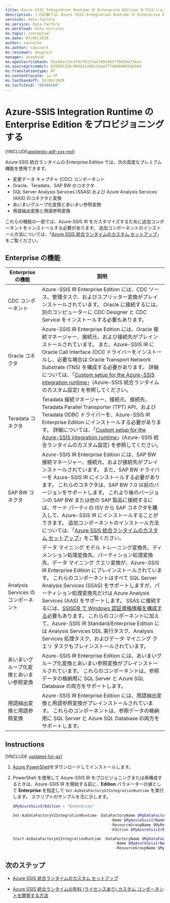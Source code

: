 ```yaml
---
title: Azure-SSIS Integration Runtime の Enterprise Edition をプロビジョニングする
description: この記事では、Azure SSIS Integration Runtime の Enterprise Edition の機能およびそのプロビジョニング方法について説明します
services: data-factory
ms.service: data-factory
ms.workload: data-services
ms.topic: conceptual
ms.date: 07/09/2020
author: swinarko
ms.author: sawinark
ms.reviewer: douglasl
manager: anandsub
ms.openlocfilehash: 55a49ac13cdfd3f6157ae7495403f76056e734ce
ms.sourcegitcommit: 829d951d5c90442a38012daaf77e86046018e5b9
ms.translationtype: HT
ms.contentlocale: ja-JP
ms.lasthandoff: 10/09/2020
ms.locfileid: "86184100"
---
```

# <a name="provision-enterprise-edition-for-the-azure-ssis-integration-runtime"></a>Azure-SSIS Integration Runtime の Enterprise Edition をプロビジョニングする

[!INCLUDE[appliesto-adf-xxx-md](includes/appliesto-adf-xxx-md.md)]

Azure SSIS 統合ランタイムの Enterprise Edition では、次の高度なプレミアム機能を使用できます。
-   変更データ キャプチャ (CDC) コンポーネント
-   Oracle、Teradata、SAP BW のコネクタ
-   SQL Server Analysis Services (SSAS) および Azure Analysis Services (AAS) のコネクタと変換
-   あいまいグループ化変換とあいまい参照変換
-   用語抽出変換と用語参照変換

これらの機能の一部では、Azure-SSIS IR をカスタマイズするために追加コンポーネントをインストールする必要があります。 追加コンポーネントのインストール方法については、「[Azure SSIS 統合ランタイムのカスタム セットアップ](how-to-configure-azure-ssis-ir-custom-setup.md)」をご覧ください。

## <a name="enterprise-features"></a>Enterprise の機能

| **Enterprise の機能** | **説明** |
|---|---|
| CDC コンポーネント | Azure-SSIS IR Enterprise Edition には、CDC ソース、管理タスク、およびスプリッター変換がプレインストールされています。 Oracle に接続するには、別のコンピューターに CDC Designer と CDC Service をインストールする必要もあります。 |
| Oracle コネクタ | Azure-SSIS IR Enterprise Edition には、Oracle 接続マネージャー、接続元、および接続先がプレインストールされています。 また、Azure-SSIS IR に Oracle Call Interface (OCI) ドライバーをインストールし、必要な場合は Oracle Transport Network Substrate (TNS) を構成する必要があります。 詳細については、「[Custom setup for the Azure-SSIS integration runtime](how-to-configure-azure-ssis-ir-custom-setup.md)」(Azure-SSIS 統合ランタイムのカスタム設定) を参照してください。 |
| Teradata コネクタ | Teradata 接続マネージャー、接続元、接続先、Teradata Parallel Transporter (TPT) API、および Teradata ODBC ドライバーを、Azure-SSIS IR Enterprise Edition にインストールする必要があります。 詳細については、「[Custom setup for the Azure-SSIS integration runtime](how-to-configure-azure-ssis-ir-custom-setup.md)」(Azure-SSIS 統合ランタイムのカスタム設定) を参照してください。 |
| SAP BW コネクタ | Azure-SSIS IR Enterprise Edition には、SAP BW 接続マネージャー、接続元、および接続先がプレインストールされています。 また、SAP BW ドライバーを Azure-SSIS IR にインストールする必要があります。 これらのコネクタは、SAP BW 7.0 以前のバージョンをサポートします。 これより後のバージョンの SAP BW または他の SAP 製品に接続するには、サード パーティの ISV から SAP コネクタを購入して、Azure-SSIS IR にインストールすることができます。 追加コンポーネントのインストール方法については、「[Azure SSIS 統合ランタイムのカスタム セットアップ](how-to-configure-azure-ssis-ir-custom-setup.md)」をご覧ください。 |
| Analysis Services のコンポーネント               | データ マイニング モデル トレーニング変換先、ディメンション処理変換先、パーティション処理変換先、データ マイニング クエリ変換が、Azure-SSIS IR Enterprise Edition にプレインストールされています。 これらのコンポーネントはすべて SQL Server Analysis Services (SSAS) をサポートしますが、パーティション処理変換先だけは Azure Analysis Services (AAS) をサポートします。 SSAS に接続するには、[SSISDB で Windows 認証資格情報を構成する](https://docs.microsoft.com/sql/integration-services/lift-shift/ssis-azure-connect-with-windows-auth)必要もあります。 これらのコンポーネントに加えて、Azure-SSIS IR Standard/Enterprise Edition には Analysis Services DDL 実行タスク、Analysis Services 処理タスク、およびデータ マイニング クエリ タスクもプレインストールされています。 |
| あいまいグループ化変換とあいまい参照変換  | Azure-SSIS IR Enterprise Edition には、あいまいグループ化変換とあいまい参照変換がプレインストールされています。 これらのコンポーネントは、参照データの格納用に SQL Server と Azure SQL Database の両方をサポートします。 |
| 用語抽出変換と用語参照変換 | Azure-SSIS IR Enterprise Edition には、用語抽出変換と用語参照変換がプレインストールされています。 これらのコンポーネントは、参照データの格納用に SQL Server と Azure SQL Database の両方をサポートします。 |

## <a name="instructions"></a>Instructions

[!INCLUDE [updated-for-az](../../includes/updated-for-az.md)]

1.  [Azure PowerShell](/powershell/azure/install-az-ps)をダウンロードしてインストールします。

2.  PowerShell を使用して Azure-SSIS IR をプロビジョニングまたは再構成するときは、Azure-SSIS IR を開始する前に、**Edition** パラメーターの値として **Enterprise** を指定して `Set-AzDataFactoryV2IntegrationRuntime` を実行します。 スクリプトのサンプルを次に示します。

    ```powershell
    $MyAzureSsisIrEdition = "Enterprise"

    Set-AzDataFactoryV2IntegrationRuntime -DataFactoryName $MyDataFactoryName
                                               -Name $MyAzureSsisIrName
                                               -ResourceGroupName $MyResourceGroupName
                                               -Edition $MyAzureSsisIrEdition

    Start-AzDataFactoryV2IntegrationRuntime -DataFactoryName $MyDataFactoryName
                                                 -Name $MyAzureSsisIrName
                                                 -ResourceGroupName $MyResourceGroupName
    ```

## <a name="next-steps"></a>次のステップ

-   [Azure SSIS 統合ランタイムのカスタム セットアップ](how-to-configure-azure-ssis-ir-custom-setup.md)

-   [Azure SSIS 統合ランタイムの有料 (ライセンスあり) カスタム コンポーネントを開発する方法](how-to-develop-azure-ssis-ir-licensed-components.md)
